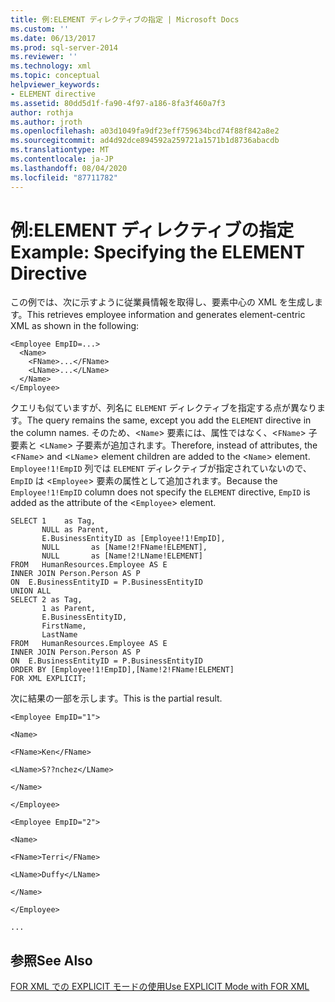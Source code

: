 ```yaml
---
title: 例:ELEMENT ディレクティブの指定 | Microsoft Docs
ms.custom: ''
ms.date: 06/13/2017
ms.prod: sql-server-2014
ms.reviewer: ''
ms.technology: xml
ms.topic: conceptual
helpviewer_keywords:
- ELEMENT directive
ms.assetid: 80dd5d1f-fa90-4f97-a186-8fa3f460a7f3
author: rothja
ms.author: jroth
ms.openlocfilehash: a03d1049fa9df23eff759634bcd74f88f842a8e2
ms.sourcegitcommit: ad4d92dce894592a259721a1571b1d8736abacdb
ms.translationtype: MT
ms.contentlocale: ja-JP
ms.lasthandoff: 08/04/2020
ms.locfileid: "87711782"
---
```

# <a name="example-specifying-the-element-directive"></a><span data-ttu-id="d351f-102">例:ELEMENT ディレクティブの指定</span><span class="sxs-lookup"><span data-stu-id="d351f-102">Example: Specifying the ELEMENT Directive</span></span>
  <span data-ttu-id="d351f-103">この例では、次に示すように従業員情報を取得し、要素中心の XML を生成します。</span><span class="sxs-lookup"><span data-stu-id="d351f-103">This retrieves employee information and generates element-centric XML as shown in the following:</span></span>  
  
```  
<Employee EmpID=...>  
  <Name>  
    <FName>...</FName>  
    <LName>...</LName>  
  </Name>  
</Employee>  
```  
  
 <span data-ttu-id="d351f-104">クエリも似ていますが、列名に `ELEMENT` ディレクティブを指定する点が異なります。</span><span class="sxs-lookup"><span data-stu-id="d351f-104">The query remains the same, except you add the `ELEMENT` directive in the column names.</span></span> <span data-ttu-id="d351f-105">そのため、<`Name`> 要素には、属性ではなく、<`FName`> 子要素と <`LName`> 子要素が追加されます。</span><span class="sxs-lookup"><span data-stu-id="d351f-105">Therefore, instead of attributes, the <`FName`> and <`LName`> element children are added to the <`Name`> element.</span></span> <span data-ttu-id="d351f-106">`Employee!1!EmpID` 列では `ELEMENT` ディレクティブが指定されていないので、`EmpID` は <`Employee`> 要素の属性として追加されます。</span><span class="sxs-lookup"><span data-stu-id="d351f-106">Because the `Employee!1!EmpID` column does not specify the `ELEMENT` directive, `EmpID` is added as the attribute of the <`Employee`> element.</span></span>  
  
```  
SELECT 1    as Tag,  
       NULL as Parent,  
       E.BusinessEntityID as [Employee!1!EmpID],  
       NULL       as [Name!2!FName!ELEMENT],  
       NULL       as [Name!2!LName!ELEMENT]  
FROM   HumanResources.Employee AS E  
INNER JOIN Person.Person AS P  
ON  E.BusinessEntityID = P.BusinessEntityID  
UNION ALL  
SELECT 2 as Tag,  
       1 as Parent,  
       E.BusinessEntityID,  
       FirstName,   
       LastName   
FROM   HumanResources.Employee AS E  
INNER JOIN Person.Person AS P  
ON  E.BusinessEntityID = P.BusinessEntityID  
ORDER BY [Employee!1!EmpID],[Name!2!FName!ELEMENT]  
FOR XML EXPLICIT;  
```  
  
 <span data-ttu-id="d351f-107">次に結果の一部を示します。</span><span class="sxs-lookup"><span data-stu-id="d351f-107">This is the partial result.</span></span>  
  
 `<Employee EmpID="1">`  
  
 `<Name>`  
  
 `<FName>Ken</FName>`  
  
 `<LName>S??nchez</LName>`  
  
 `</Name>`  
  
 `</Employee>`  
  
 `<Employee EmpID="2">`  
  
 `<Name>`  
  
 `<FName>Terri</FName>`  
  
 `<LName>Duffy</LName>`  
  
 `</Name>`  
  
 `</Employee>`  
  
 `...`  
  
## <a name="see-also"></a><span data-ttu-id="d351f-108">参照</span><span class="sxs-lookup"><span data-stu-id="d351f-108">See Also</span></span>  
 [<span data-ttu-id="d351f-109">FOR XML での EXPLICIT モードの使用</span><span class="sxs-lookup"><span data-stu-id="d351f-109">Use EXPLICIT Mode with FOR XML</span></span>](use-explicit-mode-with-for-xml.md)  
  
  
